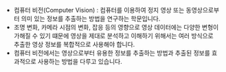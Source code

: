 * 컴퓨터 비전(Computer Vision) : 컴퓨터를 이용하여 정지 영상 또는 동영상으로부터 의미 있는 정보를 추출하는 방법을 연구하는 학문입니다.
* 조명 변화, 카메라 시점의 변화, 잡응 등의 영향으로 영상 데이터에는 다양한 변형이 가해질 수 있기 떄문에 영상을 제대로 분석하고 이해하기 위해서는 여러 방식으로 추출한 영상 정보를 복합적으로 사용해야 합니다.
* 컴퓨터 비전에서는 영상으로부터 유용한 정보를 추출하는 방법과 추출된 정보를 효과적으로 사용하는 방법을 다루고 있습니다. 
